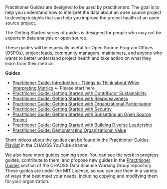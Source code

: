 Practitioner Guides are designed to be used by practitioners. The goal is to help you understand how to interpret the data about an open source project to develop insights that can help you improve the project health of an open source project. 

The Getting Started series of guides is designed for people who may not be experts in data analysis or open source.

These guides will be especially useful for Open Source Program Offices (OSPOs), project leads, community managers, maintainers, and anyone who wants to better understand project health and take action on what they learn from their metrics.

**Guides**

* [Practitioner Guide: Introduction - Things to Think about When Interpreting Metrics](https://chaoss.community/practitioner-guide-introduction/) <- Please start here
* [Practitioner Guide: Getting Started with Contributor Sustainability](https://chaoss.community/practitioner-guide-contributor-sustainability/)
* [Practitioner Guide: Getting Started with Responsiveness](https://chaoss.community/practitioner-guide-responsiveness/)
* [Practitioner Guide: Getting Started with Organizational Participation](https://chaoss.community/practitioner-guide-organizational-participation/)
* [Practitioner Guide: Getting Started with Security](https://chaoss.community/practitioner-guide-security/)
* [Practitioner Guide: Getting Started with Sunsetting an Open Source Project](https://chaoss.community/practitioner-guide-sunset)
* [Practitioner Guide: Getting Started with Building Diverse Leadership](https://chaoss.community/practitioner-guide-diverse-leadership)
* [Practitioner Guide: Demonstrating Organizational Value](https://chaoss.community/practitioner-guide-demonstrating-org-value)

Short videos about the guides can be found in the [Practitioner Guides Playlist](https://www.youtube.com/playlist?list=PL60k37cxI-HSHV4-rEsWMzExw2y2Oq79Z) in the CHAOSS YouTube channel.

We also have more guides coming soon. You can see the work in progress guides, contribute to them, and propose new guides in the [Practitioner Guides](https://github.com/chaoss/wg-data-science/tree/main/practitioner-guides) section of the CHAOSS Data Science Working Group repository. These guides are under the MIT License, so you can use them in a variety of ways that best meet your needs, including copying and modifying them for your organization. 
